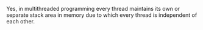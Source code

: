 Yes, in multithreaded programming every thread maintains its own or
separate stack area in memory due to which every thread is independent
of each other.